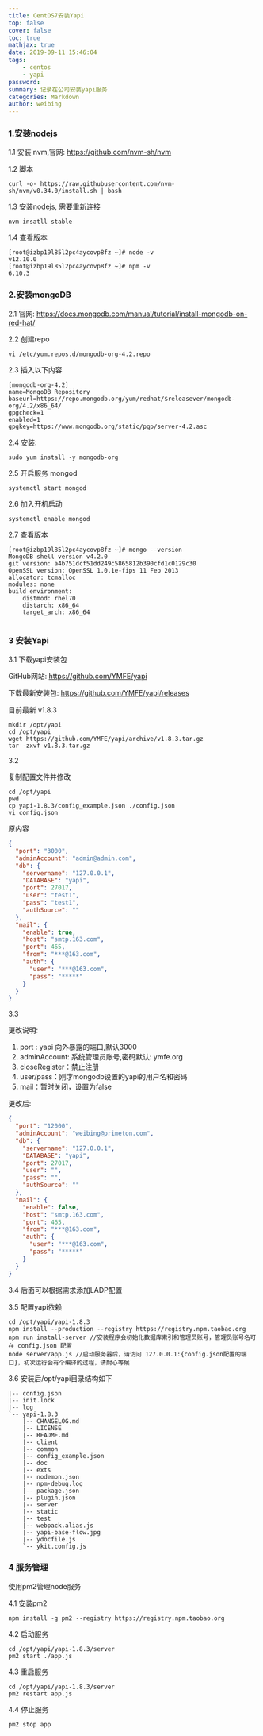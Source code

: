 ```yaml
---
title: CentOS7安装Yapi
top: false
cover: false
toc: true
mathjax: true
date: 2019-09-11 15:46:04
tags: 
	- centos
	- yapi
password:
summary: 记录在公司安装yapi服务
categories: Markdown
author: weibing
---
```


### 1.安装nodejs

1.1 安装 nvm,官网: https://github.com/nvm-sh/nvm

1.2  脚本

```shell
curl -o- https://raw.githubusercontent.com/nvm-sh/nvm/v0.34.0/install.sh | bash
```

1.3 安装nodejs, 需要重新连接

```shell
nvm insatll stable
```

1.4 查看版本

```shell
[root@izbp19l85l2pc4aycovp8fz ~]# node -v
v12.10.0
[root@izbp19l85l2pc4aycovp8fz ~]# npm -v
6.10.3
```



### 2.安装mongoDB

2.1 官网: https://docs.mongodb.com/manual/tutorial/install-mongodb-on-red-hat/

2.2 创建repo

```shell
vi /etc/yum.repos.d/mongodb-org-4.2.repo
```

2.3 插入以下内容

```
[mongodb-org-4.2]
name=MongoDB Repository
baseurl=https://repo.mongodb.org/yum/redhat/$releasever/mongodb-org/4.2/x86_64/
gpgcheck=1
enabled=1
gpgkey=https://www.mongodb.org/static/pgp/server-4.2.asc
```

2.4 安装:

```shell
sudo yum install -y mongodb-org
```

2.5 开启服务 mongod

```shell
systemctl start mongod
```

2.6 加入开机启动

```shell
systemctl enable mongod
```

2.7 查看版本

```shell
[root@izbp19l85l2pc4aycovp8fz ~]# mongo --version
MongoDB shell version v4.2.0
git version: a4b751dcf51dd249c5865812b390cfd1c0129c30
OpenSSL version: OpenSSL 1.0.1e-fips 11 Feb 2013
allocator: tcmalloc
modules: none
build environment:
    distmod: rhel70
    distarch: x86_64
    target_arch: x86_64


```



### 3 安装Yapi

3.1 下载yapi安装包

GitHub网站: https://github.com/YMFE/yapi

下载最新安装包: https://github.com/YMFE/yapi/releases

目前最新 v1.8.3

```shell
mkdir /opt/yapi
cd /opt/yapi
wget https://github.com/YMFE/yapi/archive/v1.8.3.tar.gz
tar -zxvf v1.8.3.tar.gz

```

3.2

复制配置文件并修改

```
cd /opt/yapi
pwd
cp yapi-1.8.3/config_example.json ./config.json
vi config.json

```

原内容

```json
{
  "port": "3000",
  "adminAccount": "admin@admin.com",
  "db": {
    "servername": "127.0.0.1",
    "DATABASE": "yapi",
    "port": 27017,
    "user": "test1",
    "pass": "test1",
    "authSource": ""
  },
  "mail": {
    "enable": true,
    "host": "smtp.163.com",
    "port": 465,
    "from": "***@163.com",
    "auth": {
      "user": "***@163.com",
      "pass": "*****"
    }
  }
}

```

3.3

更改说明:

1. port : yapi 向外暴露的端口,默认3000
2. adminAccount: 系统管理员账号,密码默认: ymfe.org
3. closeRegister：禁止注册
4. user/pass：刚才mongodb设置的yapi的用户名和密码
5. mail：暂时关闭，设置为false

更改后:

```json
{
  "port": "12000",
  "adminAccount": "weibing@primeton.com",
  "db": {
    "servername": "127.0.0.1",
    "DATABASE": "yapi",
    "port": 27017,
    "user": "",
    "pass": "",
    "authSource": ""
  },
  "mail": {
    "enable": false,
    "host": "smtp.163.com",
    "port": 465,
    "from": "***@163.com",
    "auth": {
      "user": "***@163.com",
      "pass": "*****"
    }
  }
}

```

3.4 后面可以根据需求添加LADP配置

3.5 配置yapi依赖

```shell
cd /opt/yapi/yapi-1.8.3
npm install --production --registry https://registry.npm.taobao.org
npm run install-server //安装程序会初始化数据库索引和管理员账号，管理员账号名可在 config.json 配置
node server/app.js //启动服务器后，请访问 127.0.0.1:{config.json配置的端口}，初次运行会有个编译的过程，请耐心等候

```

3.6 安装后/opt/yapi目录结构如下

```
|-- config.json
|-- init.lock
|-- log
`-- yapi-1.8.3
    |-- CHANGELOG.md
    |-- LICENSE
    |-- README.md
    |-- client
    |-- common
    |-- config_example.json
    |-- doc
    |-- exts
    |-- nodemon.json
    |-- npm-debug.log
    |-- package.json
    |-- plugin.json
    |-- server
    |-- static
    |-- test
    |-- webpack.alias.js
    |-- yapi-base-flow.jpg
    |-- ydocfile.js
    `-- ykit.config.js

```



### 4 服务管理

使用pm2管理node服务

4.1 安装pm2

```shell
npm install -g pm2 --registry https://registry.npm.taobao.org

```

4.2 启动服务

```shell
cd /opt/yapi/yapi-1.8.3/server
pm2 start ./app.js

```

4.3 重启服务

```shell
cd /opt/yapi/yapi-1.8.3/server
pm2 restart app.js

```

4.4 停止服务

```
pm2 stop app

```

